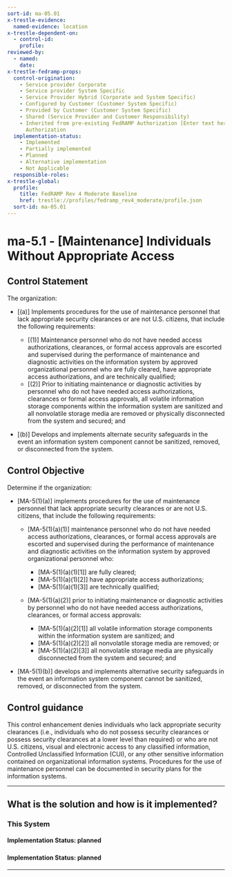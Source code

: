 ```yaml
---
sort-id: ma-05.01
x-trestle-evidence:
  named-evidence: location
x-trestle-dependent-on:
  - control-id:
    profile:
reviewed-by:
  - named:
    date:
x-trestle-fedramp-props:
  control-origination:
    - Service provider Corporate
    - Service provider System Specific
    - Service Provider Hybrid (Corporate and System Specific)
    - Configured by Customer (Customer System Specific)
    - Provided by Customer (Customer System Specific)
    - Shared (Service Provider and Customer Responsibility)
    - Inherited from pre-existing FedRAMP Authorization [Enter text here], Date of
      Authorization
  implementation-status:
    - Implemented
    - Partially implemented
    - Planned
    - Alternative implementation
    - Not Applicable
  responsible-roles:
x-trestle-global:
  profile:
    title: FedRAMP Rev 4 Moderate Baseline
    href: trestle://profiles/fedramp_rev4_moderate/profile.json
  sort-id: ma-05.01
---
```


# ma-5.1 - \[Maintenance\] Individuals Without Appropriate Access

## Control Statement

The organization:

- \[(a)\] Implements procedures for the use of maintenance personnel that lack appropriate security clearances or are not U.S. citizens, that include the following requirements:

  - \[(1)\] Maintenance personnel who do not have needed access authorizations, clearances, or formal access approvals are escorted and supervised during the performance of maintenance and diagnostic activities on the information system by approved organizational personnel who are fully cleared, have appropriate access authorizations, and are technically qualified;
  - \[(2)\] Prior to initiating maintenance or diagnostic activities by personnel who do not have needed access authorizations, clearances or formal access approvals, all volatile information storage components within the information system are sanitized and all nonvolatile storage media are removed or physically disconnected from the system and secured; and

- \[(b)\] Develops and implements alternate security safeguards in the event an information system component cannot be sanitized, removed, or disconnected from the system.

## Control Objective

Determine if the organization:

- \[MA-5(1)(a)\] implements procedures for the use of maintenance personnel that lack appropriate security clearances or are not U.S. citizens, that include the following requirements:

  - \[MA-5(1)(a)(1)\] maintenance personnel who do not have needed access authorizations, clearances, or formal access approvals are escorted and supervised during the performance of maintenance and diagnostic activities on the information system by approved organizational personnel who:

    - \[MA-5(1)(a)(1)[1]\] are fully cleared;
    - \[MA-5(1)(a)(1)[2]\] have appropriate access authorizations;
    - \[MA-5(1)(a)(1)[3]\] are technically qualified;

  - \[MA-5(1)(a)(2)\] prior to initiating maintenance or diagnostic activities by personnel who do not have needed access authorizations, clearances, or formal access approvals:

    - \[MA-5(1)(a)(2)[1]\] all volatile information storage components within the information system are sanitized; and
    - \[MA-5(1)(a)(2)[2]\] all nonvolatile storage media are removed; or
    - \[MA-5(1)(a)(2)[3]\] all nonvolatile storage media are physically disconnected from the system and secured; and

- \[MA-5(1)(b)\] develops and implements alternative security safeguards in the event an information system component cannot be sanitized, removed, or disconnected from the system.

## Control guidance

This control enhancement denies individuals who lack appropriate security clearances (i.e., individuals who do not possess security clearances or possess security clearances at a lower level than required) or who are not U.S. citizens, visual and electronic access to any classified information, Controlled Unclassified Information (CUI), or any other sensitive information contained on organizational information systems. Procedures for the use of maintenance personnel can be documented in security plans for the information systems.

______________________________________________________________________

## What is the solution and how is it implemented?

<!-- For implementation status enter one of: implemented, partial, planned, alternative, not-applicable -->

<!-- Note that the list of rules under ### Rules: is read-only and changes will not be captured after assembly to JSON -->

### This System

<!-- Add implementation prose for the main This System component for control: ma-5.1 -->

#### Implementation Status: planned

### 

<!-- Add control implementation description here for control: ma-5.1 -->

#### Implementation Status: planned

______________________________________________________________________
